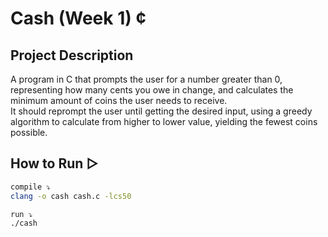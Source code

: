 # Cash (Week 1) ¢  

## Project Description  
A program in C that prompts the user for a number greater than 0, representing how many cents you owe in change, and calculates the minimum amount of coins the user needs to receive.  
It should reprompt the user until getting the desired input, using a greedy algorithm to calculate from higher to lower value, yielding the fewest coins possible.  

## How to Run ▷  
```bash
compile ⤵  
clang -o cash cash.c -lcs50  

run ⤵  
./cash  
